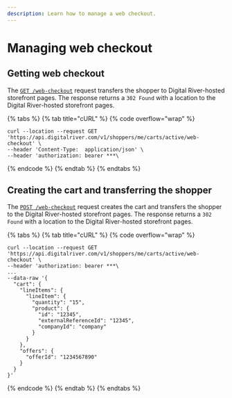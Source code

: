 ```yaml
---
description: Learn how to manage a web checkout.
---
```


# Managing web checkout

## Getting web checkout

The [`GET /web-checkout`](https://www.digitalriver.com/docs/commerce-shopper-api/#tag/Web-Checkout/paths/\~1v1\~1shoppers\~1me\~1carts\~1active\~1web-checkout/get) request transfers the shopper to Digital River-hosted storefront pages. The response returns a `302 Found` with a location to the Digital River-hosted storefront pages.

{% tabs %}
{% tab title="cURL" %}
{% code overflow="wrap" %}
```
curl --location --request GET 'https://api.digitalriver.com/v1/shoppers/me/carts/active/web-checkout' \
--header 'Content-Type:  application/json' \
--header 'authorization: bearer ***\
```
{% endcode %}
{% endtab %}
{% endtabs %}

## Creating the cart and transferring the shopper

The [`POST /web-checkout`](https://www.digitalriver.com/docs/commerce-shopper-api/#tag/Web-Checkout/paths/\~1v1\~1shoppers\~1me\~1carts\~1active\~1web-checkout/post) request creates the cart and transfers the shopper to the Digital River-hosted storefront pages. The response returns a `302 Found` with a location to the Digital River-hosted storefront pages.

{% tabs %}
{% tab title="cURL" %}
{% code overflow="wrap" %}
```
curl --location --request GET 'https://api.digitalriver.com/v1/shoppers/me/carts/active/web-checkout' \
--header 'authorization: bearer ***\
...
--data-raw '{
  "cart": {
    "lineItems": {
      "lineItem": {
        "quantity": "15",
        "product": {
          "id": "12345",
          "externalReferenceId": "12345",
          "companyId": "company"
        }
      }
    },
    "offers": {
      "offerId": "1234567890"
    }
  }
}'
```
{% endcode %}
{% endtab %}
{% endtabs %}
